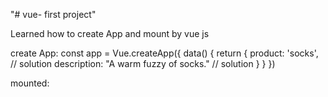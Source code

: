 "# vue- first project"

Learned how to create App and mount by vue js

create App: 
const app = Vue.createApp({
    data() {
        return {
            product: 'socks',
            // solution
            description: "A warm fuzzy of socks."
            // solution
        }
    }
})

mounted: 
<script>
    const mountedApp = app.mount('#app')
</script>
